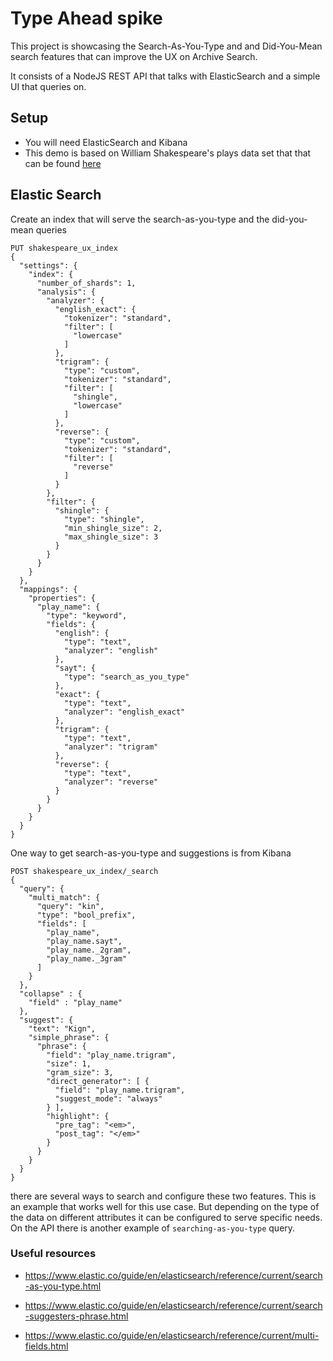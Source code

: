 # Type Ahead spike

This project is showcasing the Search-As-You-Type and and Did-You-Mean search features that can improve the UX on Archive Search.

It consists of a NodeJS REST API that talks with ElasticSearch and a simple UI that queries on.

## Setup

- You will need ElasticSearch and Kibana
- This demo is based on William Shakespeare's plays data set that that can be found [here](https://www.elastic.co/guide/en/kibana/current/tutorial-load-dataset.html)

## Elastic Search

Create an index that will serve the search-as-you-type and the did-you-mean queries

```
PUT shakespeare_ux_index
{
  "settings": {
    "index": {
      "number_of_shards": 1,
      "analysis": {
        "analyzer": {
          "english_exact": {
            "tokenizer": "standard",
            "filter": [
              "lowercase"
            ]
          },
          "trigram": {
            "type": "custom",
            "tokenizer": "standard",
            "filter": [
              "shingle",
              "lowercase"
            ]
          },
          "reverse": {
            "type": "custom",
            "tokenizer": "standard",
            "filter": [
              "reverse"
            ]
          }
        },
        "filter": {
          "shingle": {
            "type": "shingle",
            "min_shingle_size": 2,
            "max_shingle_size": 3
          }
        }
      }
    }
  },
  "mappings": {
    "properties": {
      "play_name": {
        "type": "keyword",
        "fields": {
          "english": {
            "type": "text",
            "analyzer": "english"
          },
          "sayt": {
            "type": "search_as_you_type"
          },
          "exact": {
            "type": "text",
            "analyzer": "english_exact"
          },
          "trigram": {
            "type": "text",
            "analyzer": "trigram"
          },
          "reverse": {
            "type": "text",
            "analyzer": "reverse"
          }
        }
      }
    }
  }
}
```

One way to get search-as-you-type and suggestions is from Kibana

```
POST shakespeare_ux_index/_search
{
  "query": {
    "multi_match": {
      "query": "kin",
      "type": "bool_prefix",
      "fields": [
        "play_name",
        "play_name.sayt",
        "play_name._2gram",
        "play_name._3gram"
      ]
    }
  },
  "collapse" : {
    "field" : "play_name"
  },
  "suggest": {
    "text": "Kign",
    "simple_phrase": {
      "phrase": {
        "field": "play_name.trigram",
        "size": 1,
        "gram_size": 3,
        "direct_generator": [ {
          "field": "play_name.trigram",
          "suggest_mode": "always"
        } ],
        "highlight": {
          "pre_tag": "<em>",
          "post_tag": "</em>"
        }
      }
    }
  }
}
```

there are several ways to search and configure these two features. This is an example that works well for this use case.
But depending on the type of the data on different attributes it can be configured to serve specific needs. On the API there is another example of `searching-as-you-type` query.

### Useful resources

- https://www.elastic.co/guide/en/elasticsearch/reference/current/search-as-you-type.html

- https://www.elastic.co/guide/en/elasticsearch/reference/current/search-suggesters-phrase.html
- https://www.elastic.co/guide/en/elasticsearch/reference/current/multi-fields.html
